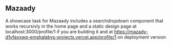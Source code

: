 
## Mazaady
A showcase task for Mazaady includes a searchdropdown component that works recursivly in the home page and a static design page at localhost:3000/profile/1 if you are building it and at https://mazady-d1vfaxxwq-emshalabys-projects.vercel.app/profile/1 on deployment version

